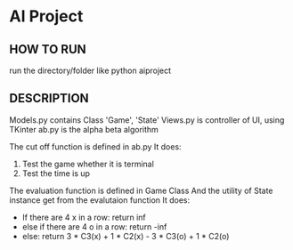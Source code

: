 AI Project
==========

HOW TO RUN
----------
run the directory/folder like 
python aiproject 



DESCRIPTION
-----------
Models.py contains Class 'Game', 'State'
Views.py is controller of UI, using TKinter
ab.py is the alpha beta algorithm

The cut off function is defined in ab.py
It does:
  1. Test the game whether it is terminal
  2. Test the time is up

The evaluation function is defined in Game Class
And the utility of State instance get from the evalutaion function
It does:
 * If there are 4 x in a row: return inf
 * else if there are 4 o in a row: return -inf
 * else: return 3 * C3(x) + 1 * C2(x) -  3 * C3(o) + 1 * C2(o)




